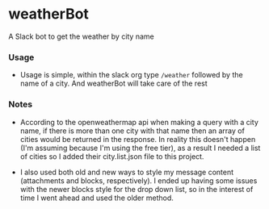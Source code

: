 # weatherBot
A Slack bot to get the weather by city name

### Usage
  - Usage is simple, within the slack org type ```/weather``` followed by the name of a city. And weatherBot will take care of the rest

### Notes
  - According to the openweathermap api when making a query with a city name, if there is more than one city with that name then an array of cities would be returned in the response. In reality this doesn't happen (I'm assuming because I'm using the free tier), as a result I needed a list of cities so I added their city.list.json file to this project.

  - I also used both old and new ways to style my message content (attachments and blocks, respectively). I ended up having some issues with the newer blocks style for the drop down list, so in the interest of time I went ahead and used the older method.
